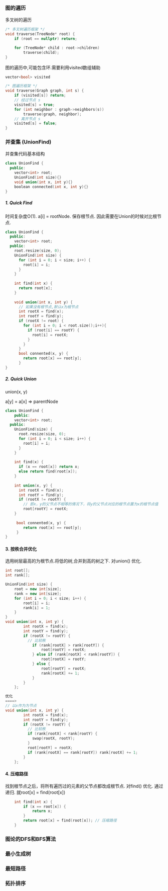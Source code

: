 ### 图的遍历

多叉树的遍历

```c++
/* 多叉树遍历框架 */
void traverse(TreeNode* root) {
    if (root == nullptr) return;

    for (TreeNode* child : root->children)
        traverse(child);
}

```

图的遍历中,可能包含环.需要利用visited数组辅助

```c++
vector<bool> visited

/* 图遍历框架 */
void traverse(Graph graph, int s) {
    if (visited[s]) return;
    // 经过节点 s
    visited[s] = true;
    for (int neighbor : graph->neighbors(s))
        traverse(graph, neighbor);
    // 离开节点 s
    visited[s] = false;   
}

```









### 并查集 (UnionFind)

并查集代码基本结构

```c++
class UnionFind {
  public:
  	vector<int> root;
  	UnionFind(int size){}
  	void union(int x, int y){}
  	boolean connected(int x, int y){}
}
```



##### 1. Quick Find

时间复杂度O(1).  a[i] = rootNode. 保存根节点. 因此需要在Union的时候对比根节点.

```c++
class UnionFind {
  public:
  	vector<int> root;
  public:
    root.resize(size, 0);
    UnionFind(int size) {
      for (int i = 0; i < size; i++) {
        root[i] = i;
      }
    }
  
    int find(int x) {
      return root[x];
    }
  
  	void union(int x, int y) {
      // 如果没有根节点,默认x为根节点
      int rootX = find(x);
      int rootY = find(y);
      if (rootX != root) {
        for (int i = 0; i < root.size();i++){
          if (root[i] == rootY) {
            root[i] = rootX;
          }
        }
      }
      bool connented(x, y) {
        return root[x] == root[y];
      }
}
```

##### 2. Quick Union

union(x, y)

a[y] = a[x] => parentNode

```c++
class UnionFind {
	public:
  	vector<int> root;
  public:
  	UnionFind(size) {
      root.resize(size, 0);
      for (int i = 0; i < size; i++) {
        root[i] = i;
      }
    }
  	
  	int find(x) {
      if (x == root[x]) return x;
      else return find(root[x]);
    }
  
  	int union(x, y) {
      int rootX = find(x);
      int rootY = find(y);
      if (rootX != rootY) {
        // 即x，y的父节点不相等的情况下，将y的父节点对应的根节点置为x的根节点值
        root[rootY] = rootX;
    }
     
     bool connented(x, y) {
        return root[x] == root[y];
     }
}
```

#### 3. 按秩合并优化

选用树层最高的为根节点.将低的树,合并到高的树之下. 对union() 优化.

```c++
int root[];
int rank[];

UnionFind(int size) {
    root = new int[size];
    rank = new int[size];
    for (int i = 0; i < size; i++) {
        root[i] = i;
        rank[i] = 1; 
    }
}
void union(int x, int y) {
        int rootX = find(x);
        int rootY = find(y);
        if (rootX != rootY) {
          // 比较秩
            if (rank[rootX] > rank[rootY]) {
                root[rootY] = rootX;
            } else if (rank[rootX] < rank[rootY]) {
                root[rootX] = rootY;
            } else {
                root[rootY] = rootX;
                rank[rootX] += 1;
            }
        }
    };

优化
====>
// 以x作为为节点
void union(int x, int y) {
        int rootX = find(x);
        int rootY = find(y);
        if (rootX != rootY) {
          // 比较秩
          if (rank[rootX] < rank[rootY) {
            swap(rootX, rootY);
          }
          root[rootY] = rootX;
          if (rank[rootX] == rank[rootY]) rank[rootX] += 1;
        }
    };
```



#### 4. 压缩路径

找到根节点之后，将所有遍历过的元素的父节点都改成根节点. 对find() 优化. 通过递归. 就root[x] = find(root[x])

```c++
    int find(int x) {
        if (x == root[x]) {
            return x;
        }
        return root[x] = find(root[x]); // 压缩路径
    }
```



### 图论的DFS和BFS算法

### 最小生成树

### 最短路径

### 拓扑排序
